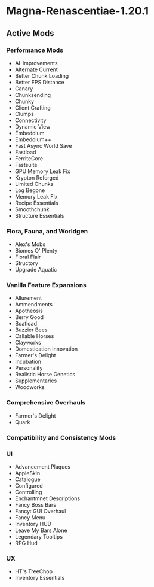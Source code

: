 # Magna-Renascentiae-1.20.1
 
## Active Mods

### Performance Mods
- AI-Improvements
- Alternate Current
- Better Chunk Loading
- Better FPS Distance 
- Canary
- Chunksending
- Chunky
- Client Crafting
- Clumps
- Connectivity
- Dynamic View
- Embeddium
- Embeddium++
- Fast Async World Save
- Fastload
- FerriteCore
- Fastsuite
- GPU Memory Leak Fix
- Krypton Reforged
- Limited Chunks
- Log Begone
- Memory Leak Fix
- Recipe Essentials
- Smoothchunk
- Structure Essentials

### Flora, Fauna, and Worldgen
- Alex's Mobs
- Biomes O' Plenty
- Floral Flair
- Structory
- Upgrade Aquatic

### Vanilla Feature Expansions
- Allurement
- Ammendments
- Apotheosis
- Berry Good
- Boatload
- Buzzier Bees
- Callable Horses
- Clayworks
- Domestication Innovation
- Farmer's Delight
- Incubation
- Personality
- Realistic Horse Genetics
- Supplementaries
- Woodworks

### Comprehensive Overhauls
- Farmer's Delight
- Quark

### Compatibility and Consistency Mods

### UI
- Advancement Plaques
- AppleSkin
- Catalogue
- Configured
- Controlling
- Enchantmnet Descriptions
- Fancy Boss Bars
- Fancy: GUI Overhaul
- Fancy Menu
- Inventory HUD
- Leave My Bars Alone
- Legendary Tooltips
- RPG Hud

### UX
- HT's TreeChop
- Inventory Essentials